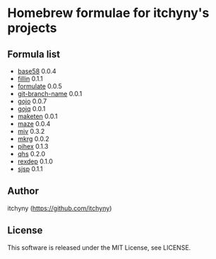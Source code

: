 # Homebrew formulae for itchyny's projects
## Formula list

- [base58](https://github.com/itchyny/base58-go) 0.0.4
- [fillin](https://github.com/itchyny/fillin) 0.1.1
- [formulate](https://github.com/itchyny/formulate) 0.0.5
- [git-branch-name](https://github.com/itchyny/git-branch-name) 0.0.1
- [gojo](https://github.com/itchyny/gojo) 0.0.7
- [gojq](https://github.com/itchyny/gojq) 0.0.1
- [maketen](https://github.com/itchyny/maketen-go) 0.0.1
- [maze](https://github.com/itchyny/maze) 0.0.4
- [miv](https://github.com/itchyny/miv) 0.3.2
- [mkrg](https://github.com/itchyny/mkrg) 0.0.2
- [pihex](https://github.com/itchyny/pihex-rs) 0.1.3
- [qhs](https://github.com/itchyny/qhs) 0.2.0
- [rexdep](https://github.com/itchyny/rexdep) 0.1.0
- [sjsp](https://github.com/itchyny/sjsp) 0.1.1

## Author
itchyny (https://github.com/itchyny)

## License
This software is released under the MIT License, see LICENSE.
